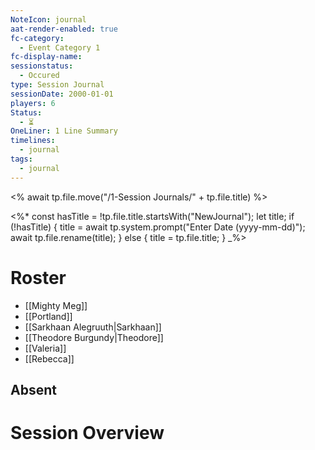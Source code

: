 ```yaml
---
NoteIcon: journal
aat-render-enabled: true
fc-category:
  - Event Category 1
fc-display-name: 
sessionstatus:
  - Occured
type: Session Journal
sessionDate: 2000-01-01
players: 6
Status:
  - ⏳
OneLiner: 1 Line Summary
timelines:
  - journal
tags:
  - journal
---
```


<% await tp.file.move("/1-Session Journals/" + tp.file.title) %>

<%*
const hasTitle = !tp.file.title.startsWith("NewJournal");
let title;
if (!hasTitle) {
    title = await tp.system.prompt("Enter Date (yyyy-mm-dd)");
    await tp.file.rename(title);
} else {
    title = tp.file.title;
}
_%>

# Roster 

- [[Mighty Meg]] 
- [[Portland]]
- [[Sarkhaan Alegruuth|Sarkhaan]]
- [[Theodore Burgundy|Theodore]]
- [[Valeria]]
- [[Rebecca]]

## Absent


# Session Overview

